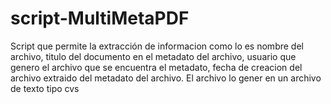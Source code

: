 # script-MultiMetaPDF
Script que permite la extracción de informacion como lo es nombre del archivo, titulo del documento en el metadato del archivo, usuario que genero el archivo que se encuentra el metadato, fecha de creacion del archivo extraido del metadato del archivo.  El archivo lo gener en un archivo de texto tipo cvs
